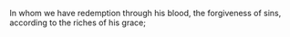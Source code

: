 In whom we have redemption through his blood, the forgiveness of sins, according to the riches of his grace;
